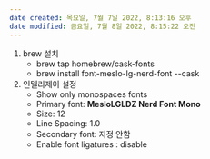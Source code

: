 ```yaml
---
date created: 목요일, 7월 7일 2022, 8:13:16 오후
date modified: 금요일, 7월 8일 2022, 8:15:22 오전
---
```


1. brew 설치
	- brew tap homebrew/cask-fonts
	- brew install font-meslo-lg-nerd-font --cask
2. 인텔리제이 설정
	- Show only monospaces fonts
	- Primary font: **MesloLGLDZ Nerd Font Mono**
	- Size: 12
	- Line Spacing: 1.0
	- Secondary font: 지정 안함
	- Enable font ligatures : disable
